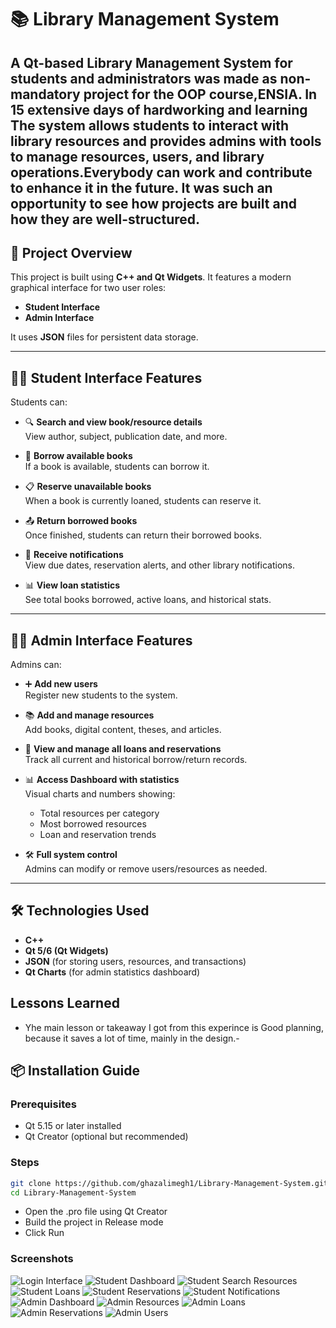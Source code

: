 # 📚 Library Management System

A Qt-based Library Management System for students and administrators was made as non-mandatory project for the OOP course,ENSIA. In 15 extensive days of hardworking and learning  
The system allows students to interact with library resources and provides admins with tools to manage resources, users, and library operations.Everybody can work and contribute to enhance it 
in the future.
It was such an opportunity to see how projects are built and how they are well-structured.
---

## 🎯 Project Overview

This project is built using **C++ and Qt Widgets**. It features a modern graphical interface for two user roles:

- **Student Interface**
- **Admin Interface**

It uses **JSON** files for persistent data storage.

---

## 👩‍🎓 Student Interface Features

Students can:

- 🔍 **Search and view book/resource details**  
  View author, subject, publication date, and more.

- 📖 **Borrow available books**  
  If a book is available, students can borrow it.

- 📋 **Reserve unavailable books**  
  When a book is currently loaned, students can reserve it.

- 📤 **Return borrowed books**  
  Once finished, students can return their borrowed books.

- 🔔 **Receive notifications**  
  View due dates, reservation alerts, and other library notifications.

- 📊 **View loan statistics**  
  See total books borrowed, active loans, and historical stats.

---

## 👨‍💼 Admin Interface Features

Admins can:

- ➕ **Add new users**  
  Register new students to the system.

- 📚 **Add and manage resources**  
  Add books, digital content, theses, and articles.

- 👀 **View and manage all loans and reservations**  
  Track all current and historical borrow/return records.

- 📊 **Access Dashboard with statistics**  
  Visual charts and numbers showing:
  - Total resources per category
  - Most borrowed resources
  - Loan and reservation trends

- 🛠️ **Full system control**  
  Admins can modify or remove users/resources as needed.

---

## 🛠️ Technologies Used

- **C++**
- **Qt 5/6 (Qt Widgets)**
- **JSON** (for storing users, resources, and transactions)
- **Qt Charts** (for admin statistics dashboard)

## Lessons Learned

- Yhe main lesson or takeaway I got from this experince is Good planning, because it saves a lot of time, mainly in the design.-  

## 📦 Installation Guide

### Prerequisites
- Qt 5.15 or later installed
- Qt Creator (optional but recommended)

### Steps
```bash
git clone https://github.com/ghazalimegh1/Library-Management-System.git
cd Library-Management-System
```
- Open the .pro file using Qt Creator
- Build the project in Release mode
- Click Run
### Screenshots
![Login Interface](images/loginInterface.png)
![Student Dashboard](images/studentDashboard.png)
![Student Search Resources](images/studentResources.png)
![Student Loans](images/studentLoans.png)
![Student Reservations](images/studentReservations.png)
![Student Notifications](images/studentNotifications.png)
![Admin Dashboard](images/adminInterfaces.png)
![Admin Resources](images/adminResources.png)
![Admin Loans](images/adminLoans.png)
![Admin Reservations](images/adminReservations.png)
![Admin Users](images/adminUsers.png)

